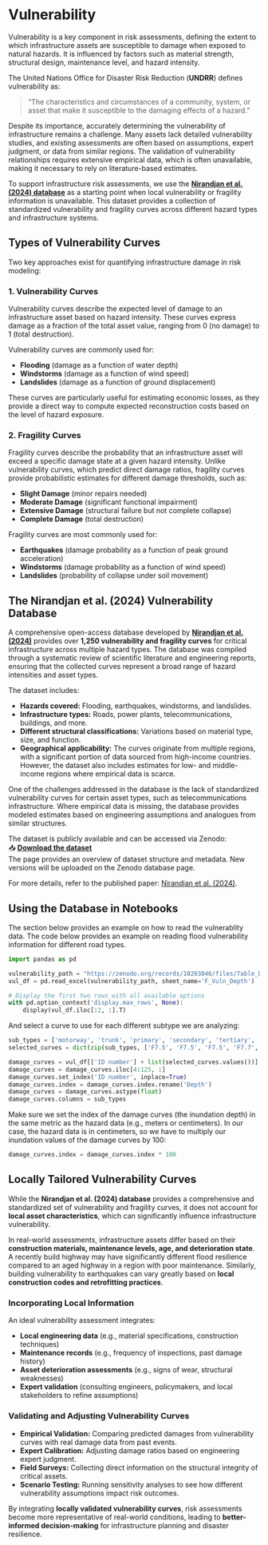 # Vulnerability

Vulnerability is a key component in risk assessments, defining the extent to which infrastructure assets are susceptible to damage when exposed to natural hazards. It is influenced by factors such as material strength, structural design, maintenance level, and hazard intensity.

The United Nations Office for Disaster Risk Reduction (**UNDRR**) defines vulnerability as:  
> “The characteristics and circumstances of a community, system, or asset that make it susceptible to the damaging effects of a hazard.”

Despite its importance, accurately determining the vulnerability of infrastructure remains a challenge. Many assets lack detailed vulnerability studies, and existing assessments are often based on assumptions, expert judgment, or data from similar regions. The validation of vulnerability relationships requires extensive empirical data, which is often unavailable, making it necessary to rely on literature-based estimates. 

To support infrastructure risk assessments, we use the [**Nirandjan et al. (2024) database**](https://nhess.copernicus.org/articles/24/4341/2024/nhess-24-4341-2024.html) as a starting point when local vulnerability or fragility information is unavailable. This dataset provides a collection of standardized vulnerability and fragility curves across different hazard types and infrastructure systems.

## Types of Vulnerability Curves

Two key approaches exist for quantifying infrastructure damage in risk modeling:

### **1. Vulnerability Curves**
Vulnerability curves describe the expected level of damage to an infrastructure asset based on hazard intensity. These curves express damage as a fraction of the total asset value, ranging from 0 (no damage) to 1 (total destruction). 

Vulnerability curves are commonly used for:
- **Flooding** (damage as a function of water depth)
- **Windstorms** (damage as a function of wind speed)
- **Landslides** (damage as a function of ground displacement)

These curves are particularly useful for estimating economic losses, as they provide a direct way to compute expected reconstruction costs based on the level of hazard exposure.

### **2. Fragility Curves**
Fragility curves describe the probability that an infrastructure asset will exceed a specific damage state at a given hazard intensity. Unlike vulnerability curves, which predict direct damage ratios, fragility curves provide probabilistic estimates for different damage thresholds, such as:
- **Slight Damage** (minor repairs needed)
- **Moderate Damage** (significant functional impairment)
- **Extensive Damage** (structural failure but not complete collapse)
- **Complete Damage** (total destruction)

Fragility curves are most commonly used for:
- **Earthquakes** (damage probability as a function of peak ground acceleration)
- **Windstorms** (damage probability as a function of wind speed)
- **Landslides** (probability of collapse under soil movement)


## The Nirandjan et al. (2024) Vulnerability Database

A comprehensive open-access database developed by [**Nirandjan et al. (2024)**]((https://nhess.copernicus.org/articles/24/4341/2024/nhess-24-4341-2024.html)) provides over **1,250 vulnerability and fragility curves** for critical infrastructure across multiple hazard types. The database was compiled through a systematic review of scientific literature and engineering reports, ensuring that the collected curves represent a broad range of hazard intensities and asset types. 

The dataset includes:

- **Hazards covered:** Flooding, earthquakes, windstorms, and landslides.
- **Infrastructure types:** Roads, power plants, telecommunications, buildings, and more.
- **Different structural classifications:** Variations based on material type, size, and function.
- **Geographical applicability:** The curves originate from multiple regions, with a significant portion of data sourced from high-income countries. However, the dataset also includes estimates for low- and middle-income regions where empirical data is scarce.

One of the challenges addressed in the database is the lack of standardized vulnerability curves for certain asset types, such as telecommunications infrastructure. Where empirical data is missing, the database provides modeled estimates based on engineering assumptions and analogues from similar structures. 

The dataset is publicly available and can be accessed via Zenodo:  
📥 **[Download the dataset](https://zenodo.org/records/13889558)**  
The page provides an overview of dataset structure and metadata. New versions will be uploaded on the Zenodo database page.

For more details, refer to the published paper: [Nirandjan et al. (2024)](https://nhess.copernicus.org/articles/24/4341/2024/nhess-24-4341-2024.html).

## Using the Database in Notebooks

The section below provides an example on how to read the vulnerablity data. The code below provides an example on reading flood vulnerability information for different road types.

```python
import pandas as pd

vulnerability_path = "https://zenodo.org/records/10203846/files/Table_D2_Multi-Hazard_Fragility_and_Vulnerability_Curves_V1.0.0.xlsx?download=1"
vul_df = pd.read_excel(vulnerability_path, sheet_name='F_Vuln_Depth')

# Display the first two rows with all available options
with pd.option_context('display.max_rows', None):
    display(vul_df.iloc[:2, :].T)
```

And select a curve to use for each different subtype we are analyzing:

```python
sub_types = ['motorway', 'trunk', 'primary', 'secondary', 'tertiary', 'other']
selected_curves = dict(zip(sub_types, ['F7.5', 'F7.5', 'F7.5', 'F7.7', 'F7.7', 'F7.9']))

damage_curves = vul_df[['ID number'] + list(selected_curves.values())]
damage_curves = damage_curves.iloc[4:125, :]
damage_curves.set_index('ID number', inplace=True)
damage_curves.index = damage_curves.index.rename('Depth')  
damage_curves = damage_curves.astype(float)
damage_curves.columns = sub_types
```

Make sure we set the index of the damage curves (the inundation depth) in the same metric as the hazard data (e.g., meters or centimeters). In our case, the hazard data is in centimeters, so we have to multiply our inundation values of the damage curves by 100:

```python
damage_curves.index = damage_curves.index * 100
```

## Locally Tailored Vulnerability Curves

While the **Nirandjan et al. (2024) database** provides a comprehensive and standardized set of vulnerability and fragility curves, it does not account for **local asset characteristics**, which can significantly influence infrastructure vulnerability. 

In real-world assessments, infrastructure assets differ based on their **construction materials, maintenance levels, age, and deterioration state**. A recently build highway may have significantly different flood resilience compared to an aged highway in a region with poor maintenance. Similarly, building vulnerability to earthquakes can vary greatly based on **local construction codes and retrofitting practices**.

### **Incorporating Local Information**
An ideal vulnerability assessment integrates:
- **Local engineering data** (e.g., material specifications, construction techniques)
- **Maintenance records** (e.g., frequency of inspections, past damage history)
- **Asset deterioration assessments** (e.g., signs of wear, structural weaknesses)
- **Expert validation** (consulting engineers, policymakers, and local stakeholders to refine assumptions)

### **Validating and Adjusting Vulnerability Curves**
- **Empirical Validation:** Comparing predicted damages from vulnerability curves with real damage data from past events.
- **Expert Calibration:** Adjusting damage ratios based on engineering expert judgment.
- **Field Surveys:** Collecting direct information on the structural integrity of critical assets.
- **Scenario Testing:** Running sensitivity analyses to see how different vulnerability assumptions impact risk outcomes.

By integrating **locally validated vulnerability curves**, risk assessments become more representative of real-world conditions, leading to **better-informed decision-making** for infrastructure planning and disaster resilience.
